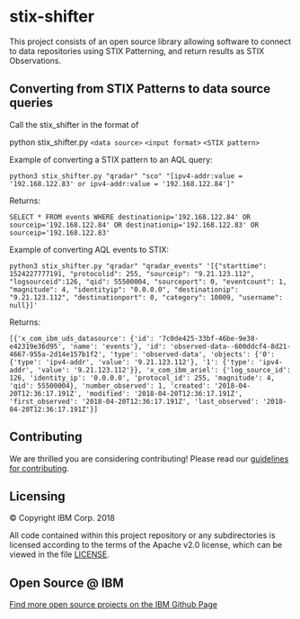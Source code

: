 # stix-shifter

This project consists of an open source library allowing software to connect to data repositories using STIX Patterning, and return results as STIX Observations.

## Converting from STIX Patterns to data source queries

Call the stix_shifter in the format of

python stix_shifter.py `<data source>` `<input format>` `<STIX pattern>`

Example of converting a STIX pattern to an AQL query:

`python3 stix_shifter.py "qradar" "sco" "[ipv4-addr:value = '192.168.122.83' or ipv4-addr:value = '192.168.122.84']"`

Returns:

`SELECT * FROM events WHERE destinationip='192.168.122.84' OR sourceip='192.168.122.84' OR destinationip='192.168.122.83' OR sourceip='192.168.122.83'`

Example of converting AQL events to STIX:

`python3 stix_shifter.py "qradar" "qradar_events" '[{"starttime": 1524227777191, "protocolid": 255, "sourceip": "9.21.123.112", "logsourceid":126, "qid": 55500004, "sourceport": 0, "eventcount": 1, "magnitude": 4, "identityip": "0.0.0.0", "destinationip": "9.21.123.112", "destinationport": 0, "category": 10009, "username": null}]'`

Returns:

`[{'x_com_ibm_uds_datasource': {'id': '7c0de425-33bf-46be-9e38-e42319e36d95', 'name': 'events'}, 'id': 'observed-data--600ddcf4-8d21-4667-955a-2d14e157b1f2', 'type': 'observed-data', 'objects': {'0': {'type': 'ipv4-addr', 'value': '9.21.123.112'}, '1': {'type': 'ipv4-addr', 'value': '9.21.123.112'}}, 'x_com_ibm_ariel': {'log_source_id': 126, 'identity_ip': '0.0.0.0', 'protocol_id': 255, 'magnitude': 4, 'qid': 55500004}, 'number_observed': 1, 'created': '2018-04-20T12:36:17.191Z', 'modified': '2018-04-20T12:36:17.191Z', 'first_observed': '2018-04-20T12:36:17.191Z', 'last_observed': '2018-04-20T12:36:17.191Z'}]`

## Contributing

We are thrilled you are considering contributing!
Please read our [guidelines for contributing](CONTRIBUTING.md).

## Licensing

:copyright: Copyright IBM Corp. 2018

All code contained within this project repository or any
subdirectories is licensed according to the terms of the Apache v2.0 license,
which can be viewed in the file [LICENSE](LICENSE).

## Open Source @ IBM

[Find more open source projects on the IBM Github Page](http://ibm.github.io/)

